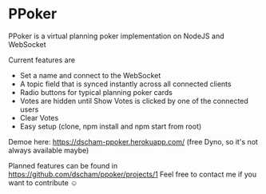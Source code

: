# PPoker
PPoker is a virtual planning poker implementation on NodeJS and WebSocket

Current features are
 - Set a name and connect to the WebSocket
 - A topic field that is synced instantly across all connected clients
 - Radio buttons for typical planning poker cards
 - Votes are hidden until Show Votes is clicked by one of the connected users
 - Clear Votes
 - Easy setup (clone, npm install and npm start from root)

Demoe here: https://dscham-ppoker.herokuapp.com/ (free Dyno, so it's not always available maybe)
 
Planned features can be found in https://github.com/dscham/ppoker/projects/1
Feel free to contact me if you want to contribute ☺
